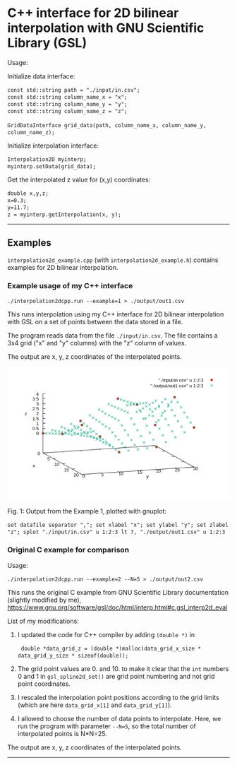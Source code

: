 # C++ interface for 2D bilinear interpolation with GNU Scientific Library (GSL)

Usage:

Initialize data interface:

    const std::string path = "./input/in.csv";
    const std::string column_name_x = "x";
    const std::string column_name_y = "y";
    const std::string column_name_z = "z";

    GridDataInterface grid_data(path, column_name_x, column_name_y, column_name_z);

Initialize interpolation interface:

    Interpolation2D myinterp;
    myinterp.setData(grid_data);

Get the interpolated z value for (x,y) coordinates: 

    double x,y,z;
    x=0.3;
    y=11.7;
    z = myinterp.getInterpolation(x, y);

--------------------

## Examples

`interpolation2d_example.cpp` (with `interpolation2d_example.h`) contains examples for 2D bilinear interpolation. 

### Example usage of my C++ interface

    ./interpolation2dcpp.run --example=1 > ./output/out1.csv

This runs interpolation using my C++ interface for 2D bilinear interpolation with GSL on a set of points between the data stored in a file. 

The program reads data from the file `./input/in.csv`. The file contains a 3x4 grid ("x" and "y" columns) with the "z" column of values. 

The output are x, y, z coordinates of the interpolated points.

<img src="./output/out1.png" alt="out1.csv"/>

Fig. 1: Output from the Example 1, plotted with gnuplot:

    set datafile separator ","; set xlabel "x"; set ylabel "y"; set zlabel "z"; splot "./input/in.csv" u 1:2:3 lt 7, "./output/out1.csv" u 1:2:3

### Original C example for comparison

Usage:

    ./interpolation2dcpp.run --example=2 --N=5 > ./output/out2.csv

This runs the original C example from GNU Scientific Library documentation (slightly modified by me), https://www.gnu.org/software/gsl/doc/html/interp.html#c.gsl_interp2d_eval

List of my modifications:

1. I updated the code for C++ compiler by adding `(double *)` in

        double *data_grid_z = (double *)malloc(data_grid_x_size * data_grid_y_size * sizeof(double));
        
2. The grid point values are 0. and 10. to make it clear that the `int` numbers 0 and 1 in `gsl_spline2d_set()` are grid point numbering and not grid point coordinates.

3. I rescaled the interpolation point positions according to the grid limits (which are here `data_grid_x[1]` and `data_grid_y[1]`).

4. I allowed to choose the number of data points to interpolate. Here, we run the program with parameter `--N=5`, so the total number of interpolated points is N*N=25.

The output are x, y, z coordinates of the interpolated points.

---------


